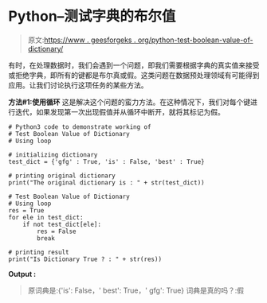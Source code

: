 # Python–测试字典的布尔值

> 原文:[https://www . geesforgeks . org/python-test-boolean-value-of-dictionary/](https://www.geeksforgeeks.org/python-test-boolean-value-of-dictionary/)

有时，在处理数据时，我们会遇到一个问题，即我们需要根据字典的真实值来接受或拒绝字典，即所有的键都是布尔真或假。这类问题在数据预处理领域有可能得到应用。让我们讨论执行这项任务的某些方法。

**方法#1:使用循环**
这是解决这个问题的蛮力方法。在这种情况下，我们对每个键进行迭代，如果发现第一次出现假值并从循环中断开，就将其标记为假。

```
# Python3 code to demonstrate working of 
# Test Boolean Value of Dictionary
# Using loop

# initializing dictionary
test_dict = {'gfg' : True, 'is' : False, 'best' : True}

# printing original dictionary
print("The original dictionary is : " + str(test_dict))

# Test Boolean Value of Dictionary
# Using loop
res = True 
for ele in test_dict:
    if not test_dict[ele]:
        res = False 
        break

# printing result 
print("Is Dictionary True ? : " + str(res)) 
```

**Output :**

> 原词典是:{'is': False，' best': True，' gfg': True}
> 词典是真的吗？:假